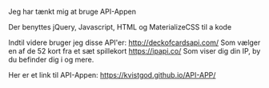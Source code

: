 Jeg har tænkt mig at bruge API-Appen

Der benyttes jQuery, Javascript, HTML og MaterializeCSS til a kode

Indtil videre bruger jeg disse API'er:
http://deckofcardsapi.com/ Som vælger en af de 52 kort fra et sæt spillekort
https://ipapi.co/ Som viser dig din IP, by du befinder dig i og mere.

Her er et link til API-Appen: https://kvistgod.github.io/API-APP/


      
